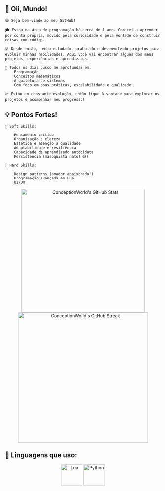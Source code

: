 ## 👋 Oii, Mundo!
    😁 Seja bem-vindo ao meu GitHub!

    🎓 Estou na área de programação há cerca de 1 ano. Comecei a aprender por conta própria, movido pela curiosidade e pela vontade de construir coisas com código.

    💻 Desde então, tenho estudado, praticado e desenvolvido projetos para evoluir minhas habilidades. Aqui você vai encontrar alguns dos meus projetos, experiências e aprendizados.

    🔭 Todos os dias busco me aprofundar em:
        Programação
        Conceitos matemáticos
        Arquitetura de sistemas
        Com foco em boas práticas, escalabilidade e qualidade.
        
    📈 Estou em constante evolução, então fique à vontade para explorar os projetos e acompanhar meu progresso!
    
## 💡 Pontos Fortes!

    🧠 Soft Skills:
    
        Pensamento crítico
        Organização e clareza
        Estética e atenção à qualidade
        Adaptabilidade e resiliência
        Capacidade de aprendizado autodidata
        Persistência (masoquista nato! 😅)

    🔧 Hard Skills:

        Design patterns (amador apaixonado!)
        Programação avançada em Lua
        UI/UX

<div align="center">
  <img src="https://github-readme-stats.vercel.app/api?username=ConceptionWorld&theme=nord&show_icons=true&hide_border=true&count_private=true" width="400" alt="ConceptionWorld's GitHub Stats"/>
  <img src="https://github-readme-streak-stats.herokuapp.com/?user=ConceptionWorld&theme=nord&hide_border=true" width="420" alt="ConceptionWorld's GitHub Streak"/> 
</div>

## 🧠 Linguagens que uso:
<div align="center">
  <img src="https://cdn.jsdelivr.net/gh/devicons/devicon/icons/lua/lua-original.svg" width="69" alt="Lua" />
  <img src="https://cdn.jsdelivr.net/gh/devicons/devicon/icons/python/python-original.svg" width="69" alt="Python" />
</div>

<!--![ConceptionWorld's Top Languages](https://github-readme-stats.vercel.app/api/top-langs/?username=ConceptionWorld&theme=nord&show_icons=true&hide_border=true&layout=compact)
https://github.com/ConceptionWorld/ConceptionWorld/blob/main/TestDoido
